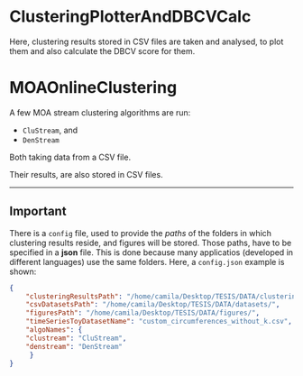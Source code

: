 # ClusteringPlotterAndDBCVCalc
Here, clustering results stored in CSV files are taken and analysed, to plot them and also calculate the DBCV score for them. 

# MOAOnlineClustering
A few MOA stream clustering algorithms are run:
* `CluStream`, and
* `DenStream`

Both taking data from a CSV file.

Their results, are also stored in CSV files.

---

## Important 
There is a `config` file, used to provide the _paths_ of the folders in which clustering results reside, and figures will be stored. Those paths, have to be specified in a **json** file. This is done because many applicatios (developed in different languages) use the same folders. Here, a `config.json` example is shown:

```json
{
    "clusteringResultsPath": "/home/camila/Desktop/TESIS/DATA/clustering_results/",
    "csvDatasetsPath": "/home/camila/Desktop/TESIS/DATA/datasets/",
    "figuresPath": "/home/camila/Desktop/TESIS/DATA/figures/",
    "timeSeriesToyDatasetName": "custom_circumferences_without_k.csv",
    "algoNames": {
	"clustream": "CluStream",
	"denstream": "DenStream"
     }
}
```
